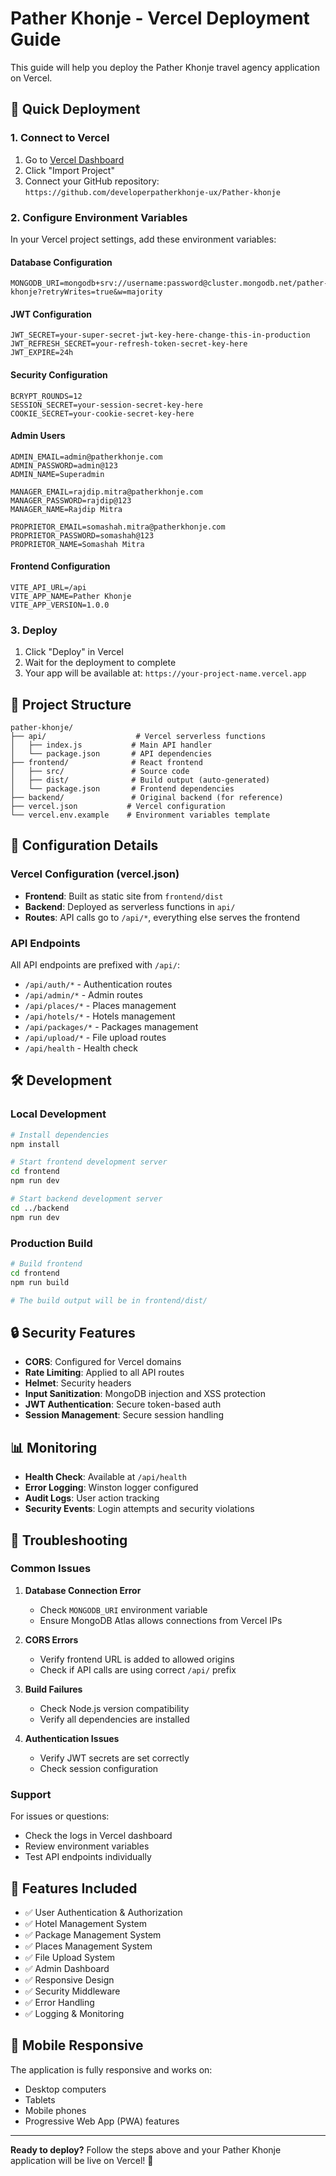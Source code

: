 # Pather Khonje - Vercel Deployment Guide

This guide will help you deploy the Pather Khonje travel agency application on Vercel.

## 🚀 Quick Deployment

### 1. Connect to Vercel

1. Go to [Vercel Dashboard](https://vercel.com/pather-khonjes-projects)
2. Click "Import Project"
3. Connect your GitHub repository: `https://github.com/developerpatherkhonje-ux/Pather-khonje`

### 2. Configure Environment Variables

In your Vercel project settings, add these environment variables:

#### Database Configuration
```
MONGODB_URI=mongodb+srv://username:password@cluster.mongodb.net/pather-khonje?retryWrites=true&w=majority
```

#### JWT Configuration
```
JWT_SECRET=your-super-secret-jwt-key-here-change-this-in-production
JWT_REFRESH_SECRET=your-refresh-token-secret-key-here
JWT_EXPIRE=24h
```

#### Security Configuration
```
BCRYPT_ROUNDS=12
SESSION_SECRET=your-session-secret-key-here
COOKIE_SECRET=your-cookie-secret-key-here
```

#### Admin Users
```
ADMIN_EMAIL=admin@patherkhonje.com
ADMIN_PASSWORD=admin@123
ADMIN_NAME=Superadmin

MANAGER_EMAIL=rajdip.mitra@patherkhonje.com
MANAGER_PASSWORD=rajdip@123
MANAGER_NAME=Rajdip Mitra

PROPRIETOR_EMAIL=somashah.mitra@patherkhonje.com
PROPRIETOR_PASSWORD=somashah@123
PROPRIETOR_NAME=Somashah Mitra
```

#### Frontend Configuration
```
VITE_API_URL=/api
VITE_APP_NAME=Pather Khonje
VITE_APP_VERSION=1.0.0
```

### 3. Deploy

1. Click "Deploy" in Vercel
2. Wait for the deployment to complete
3. Your app will be available at: `https://your-project-name.vercel.app`

## 📁 Project Structure

```
pather-khonje/
├── api/                    # Vercel serverless functions
│   ├── index.js           # Main API handler
│   └── package.json       # API dependencies
├── frontend/              # React frontend
│   ├── src/               # Source code
│   ├── dist/              # Build output (auto-generated)
│   └── package.json       # Frontend dependencies
├── backend/               # Original backend (for reference)
├── vercel.json           # Vercel configuration
└── vercel.env.example    # Environment variables template
```

## 🔧 Configuration Details

### Vercel Configuration (vercel.json)
- **Frontend**: Built as static site from `frontend/dist`
- **Backend**: Deployed as serverless functions in `api/`
- **Routes**: API calls go to `/api/*`, everything else serves the frontend

### API Endpoints
All API endpoints are prefixed with `/api/`:
- `/api/auth/*` - Authentication routes
- `/api/admin/*` - Admin routes
- `/api/places/*` - Places management
- `/api/hotels/*` - Hotels management
- `/api/packages/*` - Packages management
- `/api/upload/*` - File upload routes
- `/api/health` - Health check

## 🛠️ Development

### Local Development
```bash
# Install dependencies
npm install

# Start frontend development server
cd frontend
npm run dev

# Start backend development server
cd ../backend
npm run dev
```

### Production Build
```bash
# Build frontend
cd frontend
npm run build

# The build output will be in frontend/dist/
```

## 🔒 Security Features

- **CORS**: Configured for Vercel domains
- **Rate Limiting**: Applied to all API routes
- **Helmet**: Security headers
- **Input Sanitization**: MongoDB injection and XSS protection
- **JWT Authentication**: Secure token-based auth
- **Session Management**: Secure session handling

## 📊 Monitoring

- **Health Check**: Available at `/api/health`
- **Error Logging**: Winston logger configured
- **Audit Logs**: User action tracking
- **Security Events**: Login attempts and security violations

## 🚨 Troubleshooting

### Common Issues

1. **Database Connection Error**
   - Check `MONGODB_URI` environment variable
   - Ensure MongoDB Atlas allows connections from Vercel IPs

2. **CORS Errors**
   - Verify frontend URL is added to allowed origins
   - Check if API calls are using correct `/api/` prefix

3. **Build Failures**
   - Check Node.js version compatibility
   - Verify all dependencies are installed

4. **Authentication Issues**
   - Verify JWT secrets are set correctly
   - Check session configuration

### Support

For issues or questions:
- Check the logs in Vercel dashboard
- Review environment variables
- Test API endpoints individually

## 🎯 Features Included

- ✅ User Authentication & Authorization
- ✅ Hotel Management System
- ✅ Package Management System
- ✅ Places Management System
- ✅ File Upload System
- ✅ Admin Dashboard
- ✅ Responsive Design
- ✅ Security Middleware
- ✅ Error Handling
- ✅ Logging & Monitoring

## 📱 Mobile Responsive

The application is fully responsive and works on:
- Desktop computers
- Tablets
- Mobile phones
- Progressive Web App (PWA) features

---

**Ready to deploy?** Follow the steps above and your Pather Khonje application will be live on Vercel! 🚀
